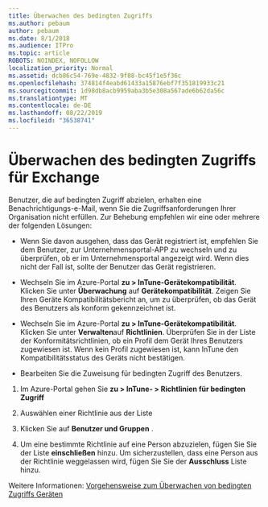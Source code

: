 ```yaml
---
title: Überwachen des bedingten Zugriffs
ms.author: pebaum
author: pebaum
ms.date: 8/1/2018
ms.audience: ITPro
ms.topic: article
ROBOTS: NOINDEX, NOFOLLOW
localization_priority: Normal
ms.assetid: dcb86c54-769e-4832-9f88-bc45f1e5f36c
ms.openlocfilehash: 374814f4eabd61433a15876ebf7f351819933c21
ms.sourcegitcommit: 1d98db8acb9959aba3b5e308a567ade6b62da56c
ms.translationtype: MT
ms.contentlocale: de-DE
ms.lasthandoff: 08/22/2019
ms.locfileid: "36538741"
---
```

# <a name="monitoring-conditional-access-for-exchange"></a>Überwachen des bedingten Zugriffs für Exchange

Benutzer, die auf bedingten Zugriff abzielen, erhalten eine Benachrichtigungs-e-Mail, wenn Sie die Zugriffsanforderungen Ihrer Organisation nicht erfüllen. Zur Behebung empfehlen wir eine oder mehrere der folgenden Lösungen:
  
- Wenn Sie davon ausgehen, dass das Gerät registriert ist, empfehlen Sie dem Benutzer, zur Unternehmensportal-APP zu wechseln und zu überprüfen, ob er im Unternehmensportal angezeigt wird. Wenn dies nicht der Fall ist, sollte der Benutzer das Gerät registrieren.
    
- Wechseln Sie im Azure-Portal **zu \> InTune-Gerätekompatibilität**. Klicken Sie unter **Überwachung** auf **Gerätekompatibilität**. Zeigen Sie Ihren Geräte Kompatibilitätsbericht an, um zu überprüfen, ob das Gerät des Benutzers als konform gekennzeichnet ist. 
    
- Wechseln Sie im Azure-Portal **zu \> InTune-Gerätekompatibilität**. Klicken Sie unter **Verwalten**auf **Richtlinien**. Überprüfen Sie in der Liste der Konformitätsrichtlinien, ob ein Profil dem Gerät Ihres Benutzers zugewiesen ist. Wenn kein Profil zugewiesen ist, kann InTune den Kompatibilitätsstatus des Geräts nicht bestätigen. 
    
- Bearbeiten Sie die Zuweisung für bedingten Zugriff des Benutzers.
    
1. Im Azure-Portal gehen Sie **zu \> InTune- \> Richtlinien für bedingten Zugriff**
    
2. Auswählen einer Richtlinie aus der Liste
    
3. Klicken Sie auf **Benutzer und Gruppen** .
    
4. Um eine bestimmte Richtlinie auf eine Person abzuzielen, fügen Sie Sie der Liste **einschließen** hinzu. Um sicherzustellen, dass eine Person aus der Richtlinie weggelassen wird, fügen Sie Sie der **Ausschluss** Liste hinzu. 
    
Weitere Informationen: [Vorgehensweise zum Überwachen von bedingten Zugriffs Geräten](https://docs.microsoft.com/intune/conditional-access-exchange-monitor)
  

